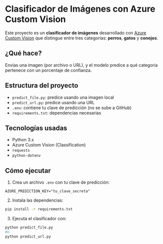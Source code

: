 # Clasificador de Imágenes con Azure Custom Vision

Este proyecto es un **clasificador de imágenes** desarrollado con [Azure Custom Vision](https://customvision.ai) que distingue entre tres categorías: **perros**, **gatos** y **conejos**.

## ¿Qué hace?
Envías una imagen (por archivo o URL), y el modelo predice a qué categoría pertenece con un porcentaje de confianza.

## Estructura del proyecto

- `predict_file.py`: predice usando una imagen local
- `predict_url.py`: predice usando una URL
- `.env`: contiene tu clave de predicción (no se sube a GitHub)
- `requirements.txt`: dependencias necesarias

## Tecnologías usadas

- Python 3.x
- Azure Custom Vision (Classification)
- `requests`
- `python-dotenv`

## Cómo ejecutar

1. Crea un archivo `.env` con tu clave de predicción:

```env
AZURE_PREDICTION_KEY="tu_clave_secreta"
```

2. Instala las dependencias:
```bash
pip install -r requirements.txt
```

3. Ejecuta el clasificador con:
```bash
python predict_file.py
#o
python predict_url.py
```

